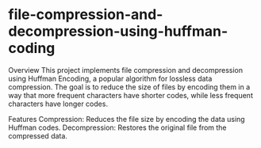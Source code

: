 # file-compression-and-decompression-using-huffman-coding
Overview
This project implements file compression and decompression using Huffman Encoding, a popular algorithm for lossless data compression. The goal is to reduce the size of files by encoding them in a way that more frequent characters have shorter codes, while less frequent characters have longer codes.

Features
Compression: Reduces the file size by encoding the data using Huffman codes.
Decompression: Restores the original file from the compressed data.
